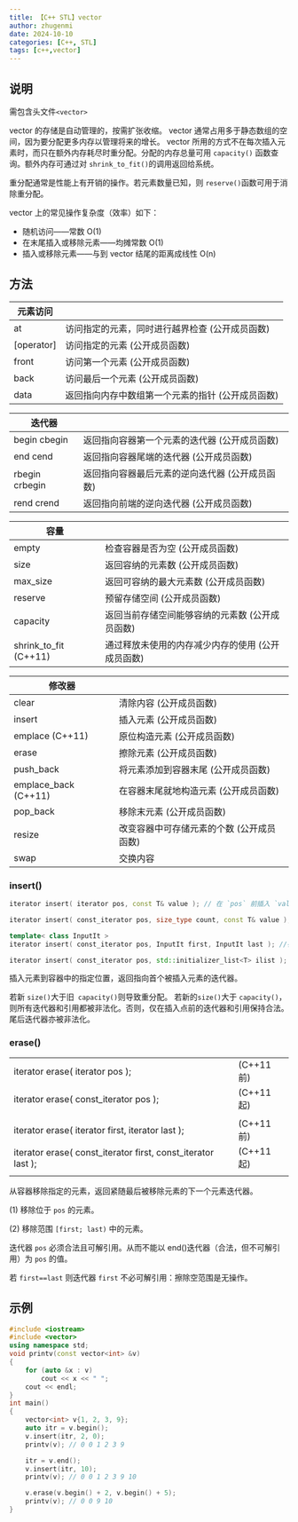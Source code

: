 ```yaml
---
title: 【C++ STL】vector
author: zhugenmi
date: 2024-10-10 
categories: [C++, STL]
tags: [c++,vector]
---
```

## 说明

需包含头文件`<vector>`

vector 的存储是自动管理的，按需扩张收缩。 vector 通常占用多于静态数组的空间，因为要分配更多内存以管理将来的增长。 vector 所用的方式不在每次插入元素时，而只在额外内存耗尽时重分配。分配的内存总量可用 `capacity()` 函数查询。额外内存可通过对 `shrink_to_fit()`的调用返回给系统。 

重分配通常是性能上有开销的操作。若元素数量已知，则 `reserve()`函数可用于消除重分配。

vector 上的常见操作复杂度（效率）如下：

- 随机访问——常数 O(1)
- 在末尾插入或移除元素——均摊常数 O(1)
- 插入或移除元素——与到 vector 结尾的距离成线性 O(n)

## 方法

| 元素访问   |                                                   |
| ---------- | ------------------------------------------------- |
| at         | 访问指定的元素，同时进行越界检查 (公开成员函数)   |
| [operator] | 访问指定的元素 (公开成员函数)                     |
| front      | 访问第一个元素 (公开成员函数)                     |
| back       | 访问最后一个元素 (公开成员函数)                   |
| data       | 返回指向内存中数组第一个元素的指针 (公开成员函数) |

| **迭代器**      |                                                 |
| --------------- | ----------------------------------------------- |
| begin  cbegin   | 返回指向容器第一个元素的迭代器 (公开成员函数)   |
| end  cend       | 返回指向容器尾端的迭代器 (公开成员函数)         |
| rbegin  crbegin | 返回指向容器最后元素的逆向迭代器 (公开成员函数) |
| rend  crend     | 返回指向前端的逆向迭代器 (公开成员函数)         |

| **容量**              |                                                   |
| --------------------- | ------------------------------------------------- |
| empty                 | 检查容器是否为空 (公开成员函数)                   |
| size                  | 返回容纳的元素数 (公开成员函数)                   |
| max_size              | 返回可容纳的最大元素数 (公开成员函数)             |
| reserve               | 预留存储空间 (公开成员函数)                       |
| capacity              | 返回当前存储空间能够容纳的元素数 (公开成员函数)   |
| shrink_to_fit (C++11) | 通过释放未使用的内存减少内存的使用 (公开成员函数) |

| **修改器**           |                                           |
| -------------------- | ----------------------------------------- |
| clear                | 清除内容 (公开成员函数)                   |
| insert               | 插入元素 (公开成员函数)                   |
| emplace (C++11)      | 原位构造元素 (公开成员函数)               |
| erase                | 擦除元素 (公开成员函数)                   |
| push_back            | 将元素添加到容器末尾 (公开成员函数)       |
| emplace_back (C++11) | 在容器末尾就地构造元素 (公开成员函数)     |
| pop_back             | 移除末元素 (公开成员函数)                 |
| resize               | 改变容器中可存储元素的个数 (公开成员函数) |
| swap                 | 交换内容                                  |

### insert()

```c++
iterator insert( iterator pos, const T& value ); // 在 `pos` 前插入 `value` 。

iterator insert( const_iterator pos, size_type count, const T& value ); //在 `pos` 前插入 `value` 的 `count` 个副本。

template< class InputIt >
iterator insert( const_iterator pos, InputIt first, InputIt last ); //在 `pos` 前插入来自范围 `[first, last)` 的元素。 若 `first` 和 `last` 是指向 *this 中的迭代器，则行为未定义。

iterator insert( const_iterator pos, std::initializer_list<T> ilist );  //在 `pos` 前插入来自 initializer_list `ilist` 的元素。
```

插入元素到容器中的指定位置，返回指向首个被插入元素的迭代器。

若新 `size()`大于旧` capacity()`则导致重分配。 若新的` size() `大于 `capacity()`，则所有迭代器和引用都被非法化。否则，仅在插入点前的迭代器和引用保持合法。尾后迭代器亦被非法化。

### erase()

|                                                              |      |            |
| ------------------------------------------------------------ | ---- | ---------- |
| iterator erase( iterator pos );                              |      | (C++11 前) |
| iterator erase( const_iterator pos );                        |      | (C++11 起) |
|                                                              |      |            |
| iterator erase( iterator first, iterator last );             |      | (C++11 前) |
| iterator erase( const_iterator first, const_iterator last ); |      | (C++11 起) |
|                                                              |      |            |

从容器移除指定的元素，返回紧随最后被移除元素的下一个元素迭代器。

(1) 移除位于 `pos` 的元素。

(2) 移除范围 `[first; last)` 中的元素。

迭代器 `pos` 必须合法且可解引用。从而不能以 end()迭代器（合法，但不可解引用）为 `pos` 的值。

若 `first==last` 则迭代器 `first` 不必可解引用：擦除空范围是无操作。

## 示例

```cpp
#include <iostream>
#include <vector>
using namespace std;
void printv(const vector<int> &v)
{
    for (auto &x : v)
        cout << x << " ";
    cout << endl;
}
int main()
{
    vector<int> v{1, 2, 3, 9};
    auto itr = v.begin();
    v.insert(itr, 2, 0);
    printv(v); // 0 0 1 2 3 9

    itr = v.end();
    v.insert(itr, 10);
    printv(v); // 0 0 1 2 3 9 10

    v.erase(v.begin() + 2, v.begin() + 5);
    printv(v); // 0 0 9 10
}
```

